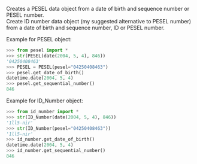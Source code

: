 Creates a PESEL data object from a date of birth and sequence number or PESEL number.<br>
Create ID number data object (my suggested alternative to PESEL number) from a date of birth and sequence number, ID or PESEL number.<br>

Example for PESEL object:
```python
>>> from pesel import *
>>> str(PESEL(date(2004, 5, 4), 846))
'04250408463'
>>> PESEL = PESEL(pesel="04250408463")
>>> pesel.get_date_of_birth()
datetime.date(2004, 5, 4)
>>> pesel.get_sequential_number()
846
```

Example for ID_Number object:
```python
>>> from id_number import *
>>> str(ID_Number(date(2004, 5, 4), 846))
'1ll5-nir'
>>> str(ID_Number(pesel="04250408463"))
'1ll5-nir'
>>> id_number.get_date_of_birth()
datetime.date(2004, 5, 4)
>>> id_number.get_sequential_number()
846
```
